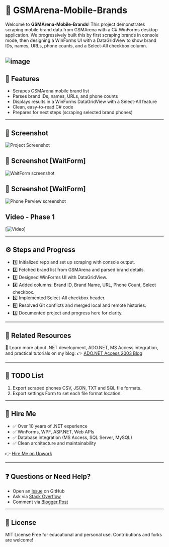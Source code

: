# 📱 GSMArena-Mobile-Brands

Welcome to **GSMArena-Mobile-Brands**! This project demonstrates scraping mobile brand data from GSMArena with a C# WinForms desktop application. We progressively built this by first scraping brands in console mode, then designing a WinForms UI with a DataGridView to show brand IDs, names, URLs, phone counts, and a Select-All checkbox column.

![image](https://i.ibb.co/Z6frQLgH/web-data-scraping-service-GSMArena-csharp-vs2022.png)
---

## 🚀 Features

* Scrapes GSMArena mobile brand list
* Parses brand IDs, names, URLs, and phone counts
* Displays results in a WinForms DataGridView with a Select-All feature
* Clean, easy-to-read C# code
* Prepares for next steps (scraping selected brand phones)

---

## 📸 Screenshot

![Project Screenshot](https://i.ibb.co/gZj3MzgD/GSMArena-Scraper-Win-Forms-Project.png)

## 📸 Screenshot [WaitForm]

![WaitForm screenshot](https://i.ibb.co/3yJg9h65/GSMArena-Win-Form-Csharp-scraper.png)

## 📸 Screenshot [WaitForm]

![Phone Perview screenshot](https://i.ibb.co/3m1QXqSq/GSMArena-scraper-waitform.png)


## Video - Phase 1
[![Video](https://www.youtube.com/watch?v=EqeJDCMOLdo)]

---

## ⚙️ Steps and Progress

* 1️⃣ Initialized repo and set up scraping with console output.
* 2️⃣ Fetched brand list from GSMArena and parsed brand details.
* 3️⃣ Designed WinForms UI with DataGridView.
* 4️⃣ Added columns: Brand ID, Brand Name, URL, Phone Count, Select checkbox.
* 5️⃣ Implemented Select-All checkbox header.
* 6️⃣ Resolved Git conflicts and merged local and remote histories.
* 7️⃣ Documented project and progress here for clarity.

---

## 📰 Related Resources

📌 Learn more about .NET development, ADO.NET, MS Access integration, and practical tutorials on my blog:
👉 [ADO.NET Access 2003 Blog](https://adonetaccess2003.blogspot.com/2025/07/gsmarena-scraper-csharp-winforms-net.html)

---

## 📃 TODO List

1) Export scraped phones CSV, JSON, TXT and SQL file formats.
2) Export settings Form to set each file format location.

---

## 💼 Hire Me

* ✅ Over 10 years of .NET experience
* ✅ WinForms, WPF, ASP.NET, Web APIs
* ✅ Database integration (MS Access, SQL Server, MySQL)
* ✅ Clean architecture and maintainability

👉 [Hire Me on Upwork](https://www.upwork.com/freelancers/~012da5549a3c293425)

---

## ❓ Questions or Need Help?

* Open an [Issue](https://github.com/facebookegypt/GSMArena-Mobile-Brands/issues) on GitHub
* Ask via [Stack Overflow](https://stackoverflow.com/users/12179259/evry1falls)
* Comment via [Blogger Post](https://adonetaccess2003.blogspot.com/2025/07/gsmarena-scraper-csharp-winforms-net.html)

---

## 📜 License
MIT License
Free for educational and personal use. Contributions and forks are welcome!
